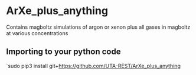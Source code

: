 # ArXe_plus_anything
Contains magboltz simulations of argon or xenon plus all gases in magboltz at various concentrations
## Importing to your python code 
`sudo pip3 install git+https://github.com/UTA-REST/ArXe_plus_anything
